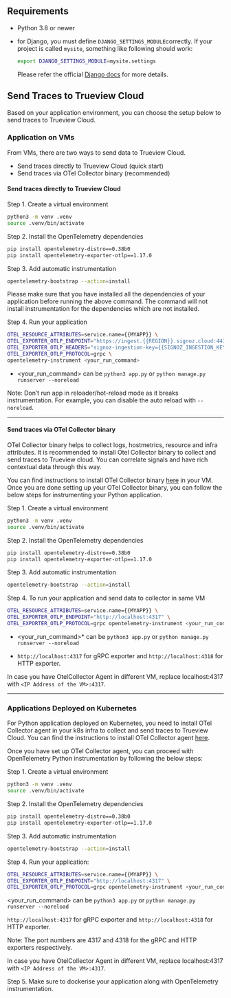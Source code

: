 ## Requirements

- Python 3.8 or newer

- for Django, you must define `DJANGO_SETTINGS_MODULE`correctly. If your project is called `mysite`, something like following should work:

   ```bash
   export DJANGO_SETTINGS_MODULE=mysite.settings
   ```

  Please refer the official [Django docs](https://docs.djangoproject.com/en/1.10/topics/settings/#designating-the-settings) for more details.


## Send Traces to Trueview Cloud

Based on your application environment, you can choose the setup below to send traces to Trueview Cloud.

### Application on VMs

From VMs, there are two ways to send data to Trueview Cloud.

- Send traces directly to Trueview Cloud (quick start)
- Send traces via OTel Collector binary (recommended)

#### **Send traces directly to Trueview Cloud**

Step 1. Create a virtual environment
    
```bash
python3 -m venv .venv
source .venv/bin/activate
```

Step 2. Install the OpenTelemetry dependencies

```bash
pip install opentelemetry-distro==0.38b0
pip install opentelemetry-exporter-otlp==1.17.0
```


Step 3. Add automatic instrumentation

```bash
opentelemetry-bootstrap --action=install
```

Please make sure that you have installed all the dependencies of your application before running the above command. The command will not install instrumentation for the dependencies which are not installed.

Step 4. Run your application

```bash
OTEL_RESOURCE_ATTRIBUTES=service.name={{MYAPP}} \
OTEL_EXPORTER_OTLP_ENDPOINT="https://ingest.{{REGION}}.signoz.cloud:443" \
OTEL_EXPORTER_OTLP_HEADERS="signoz-ingestion-key={{SIGNOZ_INGESTION_KEY}}" \
OTEL_EXPORTER_OTLP_PROTOCOL=grpc \
opentelemetry-instrument <your_run_command>
```
- <your_run_command> can be `python3 app.py` or `python manage.py runserver --noreload`

Note:
Don’t run app in reloader/hot-reload mode as it breaks instrumentation. For example, you can disable the auto reload with `--noreload`.

---

#### **Send traces via OTel Collector binary**

OTel Collector binary helps to collect logs, hostmetrics, resource and infra attributes. It is recommended to install Otel Collector binary to collect and send traces to Trueview cloud. You can correlate signals and have rich contextual data through this way.

You can find instructions to install OTel Collector binary [here](https://signoz.io/docs/tutorial/opentelemetry-binary-usage-in-virtual-machine/) in your VM. Once you are done setting up your OTel Collector binary, you can follow the below steps for instrumenting your Python application.

Step 1. Create a virtual environment
    
```bash
python3 -m venv .venv
source .venv/bin/activate
```

Step 2. Install the OpenTelemetry dependencies

```bash
pip install opentelemetry-distro==0.38b0
pip install opentelemetry-exporter-otlp==1.17.0
```

Step 3. Add automatic instrumentation

```bash
opentelemetry-bootstrap --action=install
```

Step 4. To run your application and send data to collector in same VM

```bash
OTEL_RESOURCE_ATTRIBUTES=service.name={{MYAPP}} \
OTEL_EXPORTER_OTLP_ENDPOINT="http://localhost:4317" \
OTEL_EXPORTER_OTLP_PROTOCOL=grpc opentelemetry-instrument <your_run_command>
```

- <your_run_command>* can be `python3 app.py` or `python manage.py runserver --noreload`

- `http://localhost:4317` for gRPC exporter and `http://localhost:4318` for HTTP exporter.


In case you have OtelCollector Agent in different VM, replace localhost:4317 with `<IP Address of the VM>:4317`.


---

### Applications Deployed on Kubernetes

For Python application deployed on Kubernetes, you need to install OTel Collector agent in your k8s infra to collect and send traces to Trueview Cloud. You can find the instructions to install OTel Collector agent [here](https://signoz.io/docs/tutorial/kubernetes-infra-metrics/).

Once you have set up OTel Collector agent, you can proceed with OpenTelemetry Python instrumentation by following the below steps:

Step 1. Create a virtual environment
    
```bash
python3 -m venv .venv
source .venv/bin/activate
```

Step 2. Install the OpenTelemetry dependencies

```bash
pip install opentelemetry-distro==0.38b0
pip install opentelemetry-exporter-otlp==1.17.0
```

Step 3. Add automatic instrumentation

```bash
opentelemetry-bootstrap --action=install
```

Step 4. Run your application:

```bash
OTEL_RESOURCE_ATTRIBUTES=service.name={{MYAPP}} \
OTEL_EXPORTER_OTLP_ENDPOINT="http://localhost:4317" \
OTEL_EXPORTER_OTLP_PROTOCOL=grpc opentelemetry-instrument <your_run_command>
```

<your_run_command> can be `python3 app.py` or `python manage.py runserver --noreload`

`http://localhost:4317` for gRPC exporter and `http://localhost:4318` for HTTP exporter.

Note:
The port numbers are 4317 and 4318 for the gRPC and HTTP exporters respectively.


In case you have OtelCollector Agent in different VM, replace localhost:4317 with `<IP Address of the VM>:4317`.

Step 5. Make sure to dockerise your application along with OpenTelemetry instrumentation.

